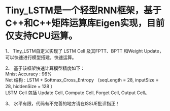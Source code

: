 # Tiny_LSTM是一个轻型RNN框架，基于C++和C++矩阵运算库Eigen实现，目前仅支持CPU运算。  

1、 Tiny_LSTM自定义实现了 LSTM Cell 及其FPTT、BPTT 和Weight Update，可以快速进行模型搭建，快速运算。  

2、 基于该框架快速计算模型精度如下：  
Mnist Accuracy  :  96%    
Net 结构        :   LSTM + Softmax_Cross_Entropy （seqLength = 28, inputSize = 28, hiddenSize = 128 ）   
LSTM Cell 包括 Update Cell, Compute Cell, Forget Cell, Output Cell。  

3、 水平有限，代码有不完善的地方请在ISSUE批评指正！
